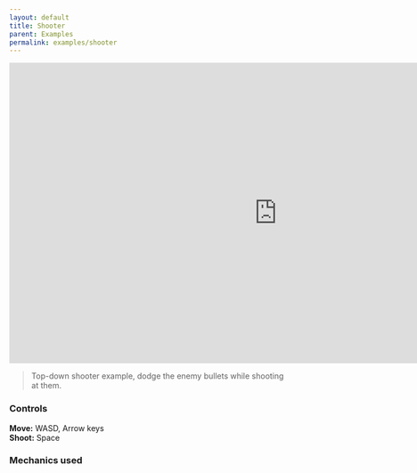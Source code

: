 ```yaml
--- 
layout: default
title: Shooter
parent: Examples
permalink: examples/shooter
---
```


<iframe id="" src="https://github.com/SlimyStudios/Easy-Topdown-Controller-2D/blob/main/docs/assets/examples/Shooter" name="" width="960" height="540" frameborder="0" marginheight="0" scrolling="no"></iframe>

> Top-down shooter example, dodge the enemy bullets while shooting at them.

### Controls
**Move:** WASD, Arrow keys  
**Shoot:** Space


### Mechanics used
